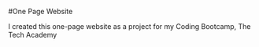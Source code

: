 #One Page Website

I created this one-page website as a project for my Coding Bootcamp, The Tech Academy
